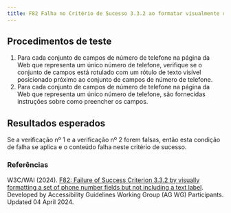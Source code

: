 ```yaml
---
title: F82 Falha no Critério de Sucesso 3.3.2 ao formatar visualmente um conjunto de campos de números de telefone, mas não incluir uma etiqueta de texto
---
```


## Procedimentos de teste

1. Para cada conjunto de campos de número de telefone na página da Web que representa um único número de telefone, verifique se o conjunto de campos está rotulado com um rótulo de texto visível posicionado próximo ao conjunto de campos de número de telefone.
2. Para cada conjunto de campos de número de telefone na página da Web que representa um único número de telefone, são fornecidas instruções sobre como preencher os campos.

## Resultados esperados
Se a verificação nº 1 e a verificação nº 2 forem falsas, então esta condição de falha se aplica e o conteúdo falha neste critério de sucesso.

### Referências

W3C/WAI (2024). [F82: Failure of Success Criterion 3.3.2 by visually formatting a set of phone number fields but not including a text label](https://www.w3.org/WAI/WCAG21/Techniques/failures/F82). Developed by Accessibility Guidelines Working Group (AG WG) Participants. Updated 04 April 2024.